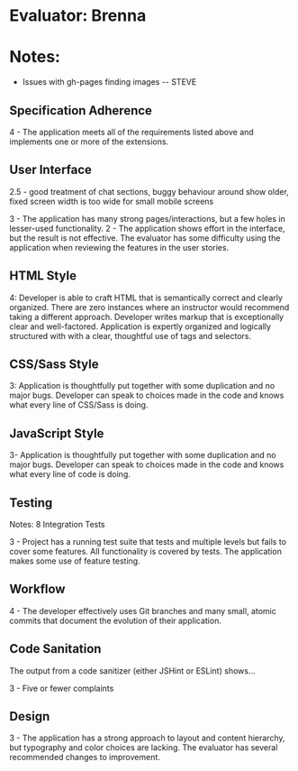 # Evaluator: Brenna

# Notes:
  - Issues with gh-pages finding images -- STEVE

## Specification Adherence

4 - The application meets all of the requirements listed above and implements one or more of the extensions.

## User Interface

2.5 - good treatment of chat sections, buggy behaviour around show older, fixed screen width is too wide for small mobile screens

3 - The application has many strong pages/interactions, but a few holes in lesser-used functionality.
2 - The application shows effort in the interface, but the result is not effective. The evaluator has some difficulty using the application when reviewing the features in the user stories.

## HTML Style

4: Developer is able to craft HTML that is semantically correct and clearly organized. There are zero instances where an instructor would recommend taking a different approach. Developer writes markup that is exceptionally clear and well-factored. Application is expertly organized and logically structured with with a clear, thoughtful use of tags and selectors.

## CSS/Sass Style

3: Application is thoughtfully put together with some duplication and no major bugs. Developer can speak to choices made in the code and knows what every line of CSS/Sass is doing.

## JavaScript Style

3- Application is thoughtfully put together with some duplication and no major bugs. Developer can speak to choices made in the code and knows what every line of code is doing.


## Testing  

 Notes: 8 Integration Tests


3 - Project has a running test suite that tests and multiple levels but fails to cover some features. All functionality is covered by tests. The application makes some use of feature testing.

## Workflow  

4 - The developer effectively uses Git branches and many small, atomic commits that document the evolution of their application.

## Code Sanitation  

The output from a code sanitizer (either JSHint or ESLint) shows…

3 - Five or fewer complaints

## Design

3 - The application has a strong approach to layout and content hierarchy, but typography and color choices are lacking. The evaluator has several recommended changes to improvement.

